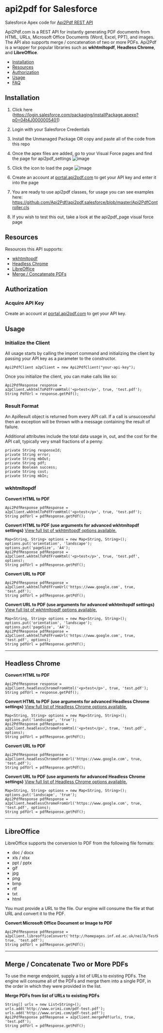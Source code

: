 # api2pdf for Salesforce
Salesforce Apex code for [Api2Pdf REST API](https://www.api2pdf.com/documentation) 

Api2Pdf.com is a REST API for instantly generating PDF documents from HTML, URLs, Microsoft Office Documents (Word, Excel, PPT), and images. The API also supports merge / concatenation of two or more PDFs. Api2Pdf is a wrapper for popular libraries such as **wkhtmltopdf**, **Headless Chrome**, and **LibreOffice**.

- [Installation](#installation)
- [Resources](#resources)
- [Authorization](#authorization)
- [Usage](#usage)
- [FAQ](https://www.api2pdf.com/faq)

## <a name="installation"></a>Installation

1. Click here (https://login.salesforce.com/packaging/installPackage.apexp?p0=04t4J0000005401)

2. Login with your Salesforce Credentials

3. Install the Unmanaged Package OR copy and paste all of the code from this repo

4. Once the apex files are added, go to your Visual Force pages and find the page for api2pdf_settings
![image](https://user-images.githubusercontent.com/7950956/52316110-0a809200-2988-11e9-8e99-c11230148606.png)

5. Click the icon to load the page
![image](https://user-images.githubusercontent.com/7950956/52316134-1c623500-2988-11e9-81a2-b3549a243b92.png)

6. Create an account at [portal.api2pdf.com](https://portal.api2pdf.com/register) to get your API key and enter it into the page

7. You are ready to use api2pdf classes, for usage you can see examples here: https://github.com/Api2Pdf/api2pdf.salesforce/blob/master/Api2PdfController.cls

8. If you wish to test this out, take a look at the api2pdf_page visual force page

## <a name="resources"></a>Resources

Resources this API supports:

- [wkhtmltopdf](#wkhtmltopdf)
- [Headless Chrome](#chrome)
- [LibreOffice](#libreoffice)
- [Merge / Concatenate PDFs](#merge)

## <a name="authorization"></a>Authorization

### Acquire API Key

Create an account at [portal.api2pdf.com](https://portal.api2pdf.com/register) to get your API key.
    
## <a name="#usage"></a>Usage

### Initialize the Client

All usage starts by calling the import command and initializing the client by passing your API key as a parameter to the constructor.

    Api2PdfClient a2pClient = new Api2PdfClient("your-api-key");

Once you initialize the client, you can make calls like so:

    Api2PdfResponse response = a2pClient.wkhtmlToPdfFromHtml('<p>test</p>', true, 'test.pdf');
    String PdfUrl = response.getPdf();
    
### Result Format

An ApiResult object is returned from every API call. If a call is unsuccessful then an exception will be thrown with a message containing the result of failure. 

Additional attributes include the total data usage in, out, and the cost for the API call, typically very small fractions of a penny.

    private String responseId;
    private String error;
    private String mbOut;
    private String pdf;
    private Boolean success;
    private String cost;
    private String mbIn;
    
### <a name="wkhtmltopdf"></a> wkhtmltopdf

**Convert HTML to PDF**

    Api2PdfResponse pdfResponse = a2pClient.wkhtmlToPdfFromHtml('<p>test</p>', true, 'test.pdf');   
    String pdfUrl = pdfResponse.getPdf();
    
**Convert HTML to PDF (use arguments for advanced wkhtmltopdf settings)**
[View full list of wkhtmltopdf options available.](https://www.api2pdf.com/documentation/advanced-options-wkhtmltopdf/)

    Map<String, String> options = new Map<String, String>();
    options.put('orientation', 'landscape');
    options.put('pageSize', 'A4');
    Api2PdfResponse pdfResponse = a2pClient.wkhtmlToPdfFromHtml('<p>test</p>', true, 'test.pdf', options);
    String pdfUrl = pdfResponse.getPdf();

**Convert URL to PDF**

    Api2PdfResponse pdfResponse = a2pClient.wkhtmlToPdfFromUrl('https://www.google.com', true, 'test.pdf');
    String pdfUrl = pdfResponse.getPdf();
    
**Convert URL to PDF (use arguments for advanced wkhtmltopdf settings)**
[View full list of wkhtmltopdf options available.](https://www.api2pdf.com/documentation/advanced-options-wkhtmltopdf/)

    Map<String, String> options = new Map<String, String>();
    options.put('orientation', 'landscape');
    options.put('pageSize', 'A4');
    Api2PdfResponse pdfResponse = a2pClient.wkhtmlToPdfFromUrl('https://www.google.com', true, 'test.pdf', options);
    String pdfUrl = pdfResponse.getPdf();
---

## <a name="chrome"></a>Headless Chrome

**Convert HTML to PDF**

    Api2PdfResponse response = a2pClient.headlessChromeFromHtml('<p>test</p>', true, 'test.pdf');
    String pdfUrl = response.getPdf();
    
**Convert HTML to PDF (use arguments for advanced Headless Chrome settings)**
[View full list of Headless Chrome options available.](https://www.api2pdf.com/documentation/advanced-options-headless-chrome/)

    Map<String, String> options = new Map<String, String>();
    options.put('landscape', 'true');
    Api2PdfResponse pdfResponse = a2pClient.headlessChromeFromHtml('<p>test</p>', true, 'test.pdf', options);
    String pdfUrl = pdfResponse.getPdf();

**Convert URL to PDF**
        
    Api2PdfResponse pdfResponse = a2pClient.headlessChromeFromUrl('https://www.google.com', true, 'test.pdf');
    String pdfUrl = pdfResponse.getPdf();
    
    
**Convert URL to PDF (use arguments for advanced Headless Chrome settings)**
[View full list of Headless Chrome options available.](https://www.api2pdf.com/documentation/advanced-options-headless-chrome/)

    Map<String, String> options = new Map<String, String>();
    options.put('landscape', 'true');
    Api2PdfResponse pdfResponse = a2pClient.headlessChromeFromUrl('https://www.google.com', true, 'test.pdf', options);
    String pdfUrl = pdfResponse.getPdf();
    
---

## <a name="libreoffice"></a>LibreOffice

LibreOffice supports the conversion to PDF from the following file formats:

- doc / docx
- xls / xlsx
- ppt / pptx
- gif
- jpg
- png
- bmp
- rtf
- txt 
- html

You must provide a URL to the file. Our engine will consume the file at that URL and convert it to the PDF.

**Convert Microsoft Office Document or Image to PDF**

    Api2PdfResponse pdfResponse = a2pClient.libreofficeConvert('http://homepages.inf.ed.ac.uk/neilb/TestWordDoc.doc', true, 'test.pdf');
    String pdfUrl = pdfResponse.getPdf();
    
---
    
## <a name="merge"></a>Merge / Concatenate Two or More PDFs

To use the merge endpoint, supply a list of URLs to existing PDFs. The engine will consume all of the PDFs and merge them into a single PDF, in the order in which they were provided in the list.

**Merge PDFs from list of URLs to existing PDFs**

    String[] urls = new List<String>();
    urls.add('http://www.orimi.com/pdf-test.pdf');
    urls.add('http://www.orimi.com/pdf-test.pdf');
    Api2PdfResponse pdfResponse = a2pClient.mergePdf(urls, true, 'test.pdf');
    String pdfUrl = pdfResponse.getPdf();
    

    
